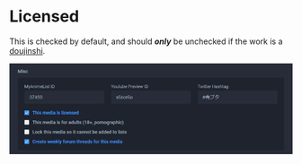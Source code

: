 # Licensed

This is checked by default, and should _**only**_ be unchecked if the work is a [doujinshi](../../../before-you-begin/written-media-information/doujinshi.md).

![The misc section for the &apos;Ao Buta&apos; anime](../../../.gitbook/assets/misc.png)

